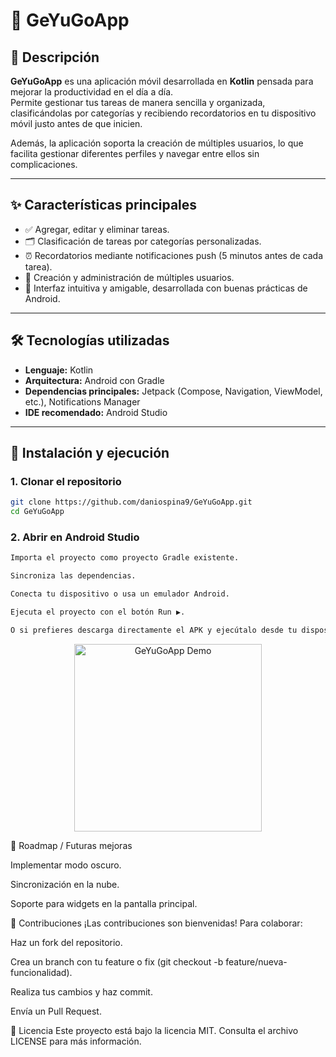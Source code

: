 # 📌 GeYuGoApp

## 📖 Descripción
**GeYuGoApp** es una aplicación móvil desarrollada en **Kotlin** pensada para mejorar la productividad en el día a día.  
Permite gestionar tus tareas de manera sencilla y organizada, clasificándolas por categorías y recibiendo recordatorios en tu dispositivo móvil justo antes de que inicien.  

Además, la aplicación soporta la creación de múltiples usuarios, lo que facilita gestionar diferentes perfiles y navegar entre ellos sin complicaciones.

---

## ✨ Características principales
- ✅ Agregar, editar y eliminar tareas.
- 🗂️ Clasificación de tareas por categorías personalizadas.
- ⏰ Recordatorios mediante notificaciones push (5 minutos antes de cada tarea).
- 👥 Creación y administración de múltiples usuarios.
- 📱 Interfaz intuitiva y amigable, desarrollada con buenas prácticas de Android.

---

## 🛠️ Tecnologías utilizadas
- **Lenguaje:** Kotlin  
- **Arquitectura:** Android con Gradle  
- **Dependencias principales:** Jetpack (Compose, Navigation, ViewModel, etc.), Notifications Manager  
- **IDE recomendado:** Android Studio  

---

## 🚀 Instalación y ejecución

### 1. Clonar el repositorio
```bash
git clone https://github.com/daniospina9/GeYuGoApp.git
cd GeYuGoApp
```
### 2. Abrir en Android Studio
```bash
Importa el proyecto como proyecto Gradle existente.

Sincroniza las dependencias.

Conecta tu dispositivo o usa un emulador Android.

Ejecuta el proyecto con el botón Run ▶️.

O si prefieres descarga directamente el APK y ejecútalo desde tu dispositivo propio
```

<p align="center">
  <img src="assets/demo_hd.gif" alt="GeYuGoApp Demo" width="300"/>
</p>

🔮 Roadmap / Futuras mejoras

 Implementar modo oscuro.

 Sincronización en la nube.

 Soporte para widgets en la pantalla principal.


🤝 Contribuciones
¡Las contribuciones son bienvenidas!
Para colaborar:

Haz un fork del repositorio.

Crea un branch con tu feature o fix (git checkout -b feature/nueva-funcionalidad).

Realiza tus cambios y haz commit.

Envía un Pull Request.

📜 Licencia
Este proyecto está bajo la licencia MIT.
Consulta el archivo LICENSE para más información.

